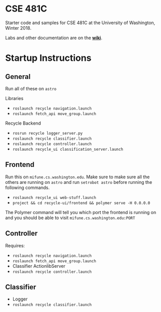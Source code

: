 # CSE 481C
Starter code and samples for CSE 481C at the University of Washington, Winter 2018.

Labs and other documentation are on the **[wiki](https://github.com/cse481wi18/cse481wi18/wiki)**.


# Startup Instructions
## General
Run all of these on `astro`

Libraries
* `roslaunch recycle navigation.launch`
* `roslaunch fetch_api move_group.launch`

Recycle Backend
* `rosrun recycle logger_server.py`
* `roslaunch recycle classifier.launch`
* `roslaunch recycle controller.launch`
* `roslaunch recycle_ui classification_server.launch`


## Frontend
Run this on `mifune.cs.washington.edu`. Make sure to make sure all the others are running on `astro` and run `setrobot astro` before running the following commands.
* `roslaunch recycle_ui web-stuff.launch`
* `project && cd recycle-ui/frontend && polymer serve -H 0.0.0.0`

The Polymer command will tell you which port the frontend is running on and you should be able to visit `mifune.cs.washington.edu:PORT`

## Controller
Requires:
* `roslaunch recycle navigation.launch`
* `roslaunch fetch_api move_group.launch`
* Classifier ActionlibServer
* `roslaunch recycle controller.launch`

## Classifier
* Logger
* `roslaunch recycle classifier.launch`
